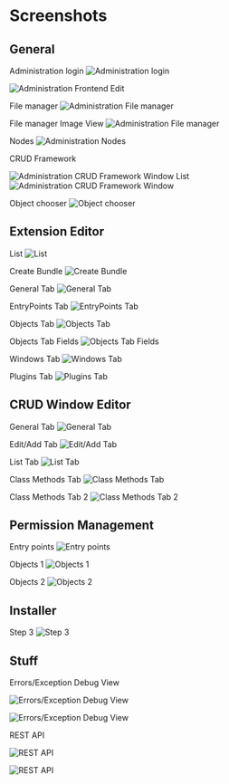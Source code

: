 Screenshots
===========

General
-------

Administration login
![Administration login](images/admin-login.png)

![Administration Frontend Edit](images/admin-frontend-edit.png)

File manager
![Administration File manager](images/admin-files-context-image.png)

File manager Image View
![Administration File manager](images/admin-files-context-image2.png)

Nodes
![Administration Nodes](images/admin-nodes.png)

CRUD Framework

![Administration CRUD Framework Window List](images/admin-list.png)
![Administration CRUD Framework Window](images/admin-users.png)

Object chooser
![Object chooser](images/admin-object-chooser.png)


Extension Editor
----------------

List
![List](images/admin-extensioneditor.png)

Create Bundle
![Create Bundle](images/admin-extensioneditor-create.png)

General Tab
![General Tab](images/admin-extensioneditor-general.png)

EntryPoints Tab
![EntryPoints Tab](images/admin-extensioneditor-entrypoints.png)

Objects Tab
![Objects Tab ](images/admin-extensioneditor-objects.png)

Objects Tab Fields
![Objects Tab Fields](images/admin-extensioneditor-objects-fields.png)

Windows Tab
![Windows Tab](images/admin-extensioneditor-windows.png)

Plugins Tab
![Plugins Tab](images/admin-extensioneditor-plugins.png)


CRUD Window Editor
------------------

General Tab
![General Tab](images/admin-windoweditor-general.png)

Edit/Add Tab
![Edit/Add Tab](images/admin-windoweditor-edit-add.png)

List Tab
![List Tab](images/admin-windoweditor-list.png)

Class Methods Tab
![Class Methods Tab](images/admin-windoweditor-classmethods1.png)

Class Methods Tab 2
![Class Methods Tab 2](images/admin-windoweditor-classmethods2.png)



Permission Management
------------------

Entry points
![Entry points](images/admin-permission-management1.png)

Objects 1
![Objects 1](images/admin-permission-management2.png)

Objects 2
![Objects 2](images/admin-permission-management3.png)


Installer
------------------

Step 3
![Step 3](images/installer-step3.png)

Stuff
------------------

Errors/Exception Debug View

![Errors/Exception Debug View](images/admin-logs.png)

![Errors/Exception Debug View](images/admin-logs-detail.png)

REST API

![REST API](images/rest-api.png)

![REST API](images/rest-api-2.png)
